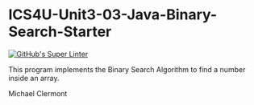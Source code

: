 # ICS4U-Unit3-03-Java-Binary-Search-Starter
[![GitHub's Super Linter](https://github.com/michael-clermont1/ICS4U-Unit3-03-Java-Binary-Search-Starter/actions/workflows/main.yml/badge.svg)](https://github.com/michael-clermont1/ICS4U-Unit3-03-Java-Binary-Search-Starter/actions/workflows/main.yml)

This program implements the Binary Search Algorithm to find a number inside an array.

Michael Clermont

